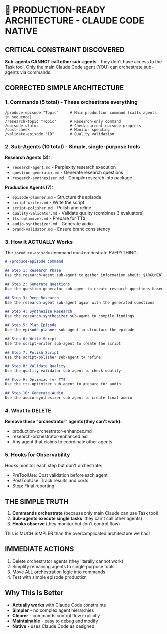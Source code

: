 # 🎯 PRODUCTION-READY ARCHITECTURE - CLAUDE CODE NATIVE

## CRITICAL CONSTRAINT DISCOVERED
**Sub-agents CANNOT call other sub-agents** - they don't have access to the Task tool.
Only the main Claude Code agent (YOU) can orchestrate sub-agents via commands.

## CORRECTED SIMPLE ARCHITECTURE

### 1. Commands (5 total) - These orchestrate everything
```
/produce-episode "Topic"     # Main production command (calls agents in sequence)
/research-topic "Topic"      # Research-only command
/episode-status              # Check current episode progress
/cost-check                  # Monitor spending
/validate-episode "ID"       # Quality validation
```

### 2. Sub-Agents (10 total) - Simple, single-purpose tools

**Research Agents (3):**
- `research-agent.md` - Perplexity research execution
- `question-generator.md` - Generate research questions
- `research-synthesizer.md` - Compile research into package

**Production Agents (7):**
- `episode-planner.md` - Structure the episode
- `script-writer.md` - Write the script
- `script-polisher.md` - Polish and refine
- `quality-validator.md` - Validate quality (combines 3 evaluators)
- `tts-optimizer.md` - Prepare for TTS
- `audio-synthesizer.md` - Generate audio
- `brand-validator.md` - Ensure brand consistency

### 3. How It ACTUALLY Works

The `/produce-episode` command must orchestrate EVERYTHING:

```markdown
# /produce-episode command

## Step 1: Research Phase
Use the research-agent sub-agent to gather information about: $ARGUMENTS

## Step 2: Generate Questions
Use the question-generator sub-agent to create research questions based on initial findings

## Step 3: Deep Research
Use the research-agent sub-agent again with the generated questions

## Step 4: Synthesize Research
Use the research-synthesizer sub-agent to compile findings

## Step 5: Plan Episode
Use the episode-planner sub-agent to structure the episode

## Step 6: Write Script
Use the script-writer sub-agent to create the script

## Step 7: Polish Script
Use the script-polisher sub-agent to refine

## Step 8: Validate Quality
Use the quality-validator sub-agent to check quality

## Step 9: Optimize for TTS
Use the tts-optimizer sub-agent to prepare for audio

## Step 10: Generate Audio
Use the audio-synthesizer sub-agent to create final audio
```

### 4. What to DELETE

**Remove these "orchestrator" agents (they can't work):**
- production-orchestrator-enhanced.md
- research-orchestrator-enhanced.md
- Any agent that claims to coordinate other agents

### 5. Hooks for Observability
Hooks monitor each step but don't orchestrate:
- PreToolUse: Cost validation before each agent
- PostToolUse: Track results and costs
- Stop: Final reporting

## THE SIMPLE TRUTH

1. **Commands orchestrate** (because only main Claude can use Task tool)
2. **Sub-agents execute single tasks** (they can't call other agents)
3. **Hooks observe** (they monitor but don't control flow)

This is MUCH SIMPLER than the overcomplicated architecture we had!

## IMMEDIATE ACTIONS

1. Delete orchestrator agents (they literally cannot work)
2. Simplify remaining agents to single-purpose tools
3. Move ALL orchestration logic into commands
4. Test with simple episode production

## Why This Is Better

- **Actually works** with Claude Code constraints
- **Simpler** - no complex agent hierarchies
- **Clearer** - commands control flow explicitly
- **Maintainable** - easy to debug and modify
- **Native** - uses Claude Code as designed
